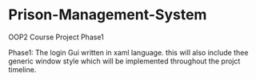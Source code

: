 Prison-Management-System
========================

OOP2 Course Project Phase1

Phase1: The login Gui written in xaml language. this will also include thee generic window style which will be implemented throughout the projct timeline.
